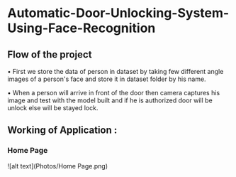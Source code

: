 # Automatic-Door-Unlocking-System-Using-Face-Recognition

## Flow of the project
• First we store the data of person in dataset by taking few different angle images of a person's face and store it in dataset folder by his name.

• When a person will arrive in front of the door then camera captures his image and test with the model built and if he is authorized door will be unlock else will be stayed lock.

## Working of Application :

### Home Page

![alt text](Photos/Home Page.png)

